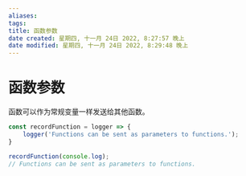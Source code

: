 ```yaml
---
aliases: 
tags: 
title: 函数参数
date created: 星期四, 十一月 24日 2022, 8:27:57 晚上
date modified: 星期四, 十一月 24日 2022, 8:29:48 晚上
---
```


# 函数参数

函数可以作为常规变量一样发送给其他函数。

```javascript
const recordFunction = logger => {
	logger('Functions can be sent as parameters to functions.');
}

recordFunction(console.log);
// Functions can be sent as parameters to functions.
```
